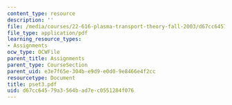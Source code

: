 ```yaml
---
content_type: resource
description: ''
file: /media/courses/22-616-plasma-transport-theory-fall-2003/d67cc64579a3564bad7ec0551284f076_pset3.pdf
file_type: application/pdf
learning_resource_types:
- Assignments
ocw_type: OCWFile
parent_title: Assignments
parent_type: CourseSection
parent_uid: e3e7f65e-304b-e9d9-e0d0-9e8466e4f2cc
resourcetype: Document
title: pset3.pdf
uid: d67cc645-79a3-564b-ad7e-c0551284f076
---
```


